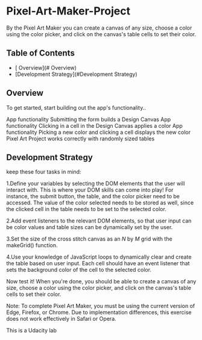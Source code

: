 # Pixel-Art-Maker-Project
By the Pixel Art Maker you can create a canvas of any size, choose a color using the color picker, and click on the canvas's table cells to set their color.
## Table of Contents

* [ Overview](# Overview)
* [Development Strategy](#Development Strategy)

## Overview

To get started, start building out the app's functionality..

App functionality Submitting the form builds a Design Canvas
App functionality Clicking in a cell in the Design Canvas applies a color
App functionality Picking a new color and clicking a cell displays the new color
Pixel Art Project works correctly with randomly sized tables


## Development Strategy
 keep these four tasks in mind:

1.Define your variables by selecting the DOM elements that the user will interact with. This is where your DOM skills can come into play! For instance, the submit button, the table, and the color picker need to be accessed. The value of the color selected needs to be stored as well, since the clicked cell in the table needs to be set to the selected color.

2.Add event listeners to the relevant DOM elements, so that user input can be color values and table sizes can be dynamically set by the user.

3.Set the size of the cross stitch canvas as an _N_ by _M_ grid with the makeGrid() function. 

4.Use your knowledge of JavaScript loops to dynamically clear and create the table based on user input. Each cell should have an event listener that sets the background color of the cell to the selected color.

Now test it! When you're done, you should be able to create a canvas of any size, choose a color using the color picker, and click on the canvas's table cells to set their color.

Note: To complete Pixel Art Maker, you must be using the current version of Edge, Firefox, or Chrome. Due to implementation differences, this exercise does not work effectively in Safari or Opera.

This is a Udacity lab
